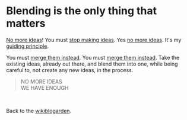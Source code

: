 # Blending is the only thing that matters

[No more ideas](https://www.todepond.com/wikiblogarden/my-wikiblogarden/no-more-ideas/)! You must [stop making ideas](https://www.todepond.com/wikiblogarden/my-wikiblogarden/). Yes [no more ideas](https://todepond.com/wikiblogarden/art/why-bother). It's my [guiding principle](https://futureofcoding.org/episodes/071).

You must [merge them instead](https://www.todepond.com/wikiblogarden/tadi-web/entry-points/). You must [merge them instead](https://tornleaf.gallery). Take the existing ideas, already out there, and blend them into one, while being careful to, not create any new ideas, in the process.

> NO MORE IDEAS\
> WE HAVE ENOUGH 

<br>

Back to the [wikiblogarden](/wikiblogarden).
